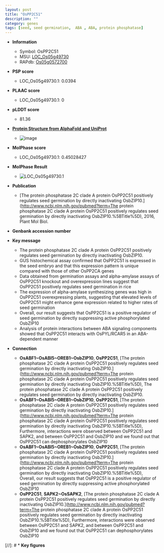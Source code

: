 ```yaml
---
layout: post
title: "OsPP2C51"
description: ""
category: genes
tags: [seed, seed germination,  ABA , ABA, protein phosphatase]
---
```


* **Information**  
    + Symbol: OsPP2C51  
    + MSU: [LOC_Os05g49730](http://rice.plantbiology.msu.edu/cgi-bin/ORF_infopage.cgi?orf=LOC_Os05g49730)  
    + RAPdb: [Os05g0572700](http://rapdb.dna.affrc.go.jp/viewer/gbrowse_details/irgsp1?name=Os05g0572700)  

* **PSP score**  
    + LOC_Os05g49730.1: 0.0394 

* **PLAAC score**  
    + LOC_Os05g49730.1: 0 

* **pLDDT score**
    + 81.36

* **[Protein Structure from AlphaFold and UniProt](https://www.uniprot.org/uniprotkb/Q65XK7/entry#structure)**
    + ![image](https://ricepsp.github.io/images/Q6/AF-Q65XK7-F1.png)

* **MolPhase score**
    + LOC_Os05g49730.1: 0.45028427

* **MolPhase Result**
    + ![LOC_Os05g49730.1](https://304243504.github.io/Pictures/LOC_Os05g/LOC_Os05g49730.1.png)

* **Publication**  
    + [The protein phosphatase 2C clade A protein OsPP2C51 positively regulates seed germination by directly inactivating OsbZIP10.](http://www.ncbi.nlm.nih.gov/pubmed?term=The protein phosphatase 2C clade A protein OsPP2C51 positively regulates seed germination by directly inactivating OsbZIP10.%5BTitle%5D), 2016, Plant Mol Biol.

* **Genbank accession number**  

* **Key message**  
    + The protein phosphatase 2C clade A protein OsPP2C51 positively regulates seed germination by directly inactivating OsbZIP10.
    + GUS histochemical assay confirmed that OsPP2C51 is expressed in the seed embryo and that this expression pattern is unique compared with those of other OsPP2CA genes
    + Data obtained from germination assays and alpha-amylase assays of OsPP2C51 knockout and overexpression lines suggest that OsPP2C51 positively regulates seed germination in rice
    + The expression of alpha-amylase synthesizing genes was high in OsPP2C51 overexpressing plants, suggesting that elevated levels of OsPP2C51 might enhance gene expression related to higher rates of seed germination
    + Overall, our result suggests that OsPP2C51 is a positive regulator of seed germination by directly suppressing active phosphorylated OsbZIP10
    + Analysis of protein interactions between ABA signaling components showed that OsPP2C51 interacts with OsPYL/RCAR5 in an ABA-dependent manner

* **Connection**  
    + __OsABF1~OsABI5~OREB1~OsbZIP10__, __OsPP2C51__, [The protein phosphatase 2C clade A protein OsPP2C51 positively regulates seed germination by directly inactivating OsbZIP10.](http://www.ncbi.nlm.nih.gov/pubmed?term=The protein phosphatase 2C clade A protein OsPP2C51 positively regulates seed germination by directly inactivating OsbZIP10.%5BTitle%5D), The protein phosphatase 2C clade A protein OsPP2C51 positively regulates seed germination by directly inactivating OsbZIP10.
    + __OsABF1~OsABI5~OREB1~OsbZIP10__, __OsPP2C51__, [The protein phosphatase 2C clade A protein OsPP2C51 positively regulates seed germination by directly inactivating OsbZIP10.](http://www.ncbi.nlm.nih.gov/pubmed?term=The protein phosphatase 2C clade A protein OsPP2C51 positively regulates seed germination by directly inactivating OsbZIP10.%5BTitle%5D), Furthermore, interactions were observed between OsPP2C51 and SAPK2, and between OsPP2C51 and OsbZIP10 and we found out that OsPP2C51 can dephosphorylates OsbZIP10
    + __OsABF1~OsABI5~OREB1~OsbZIP10__, __OsPP2C51__, [The protein phosphatase 2C clade A protein OsPP2C51 positively regulates seed germination by directly inactivating OsbZIP10.](http://www.ncbi.nlm.nih.gov/pubmed?term=The protein phosphatase 2C clade A protein OsPP2C51 positively regulates seed germination by directly inactivating OsbZIP10.%5BTitle%5D), Overall, our result suggests that OsPP2C51 is a positive regulator of seed germination by directly suppressing active phosphorylated OsbZIP10
    + __OsPP2C51__, __SAPK2~OsSAPK2__, [The protein phosphatase 2C clade A protein OsPP2C51 positively regulates seed germination by directly inactivating OsbZIP10.](http://www.ncbi.nlm.nih.gov/pubmed?term=The protein phosphatase 2C clade A protein OsPP2C51 positively regulates seed germination by directly inactivating OsbZIP10.%5BTitle%5D), Furthermore, interactions were observed between OsPP2C51 and SAPK2, and between OsPP2C51 and OsbZIP10 and we found out that OsPP2C51 can dephosphorylates OsbZIP10

[//]: # * **Key figures**  


